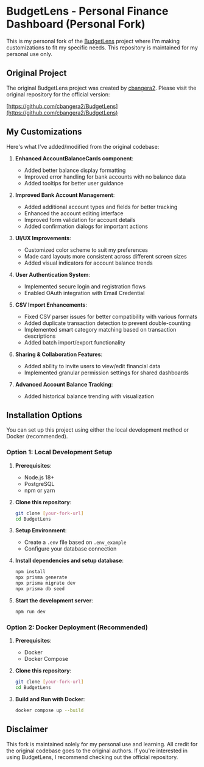 # BudgetLens - Personal Finance Dashboard (Personal Fork)

This is my personal fork of the [BudgetLens](https://github.com/cbangera2/BudgetLens) project where I'm making customizations to fit my specific needs. This repository is maintained for my personal use only.

## Original Project

The original BudgetLens project was created by [cbangera2](https://github.com/cbangera2/BudgetLens). Please visit the original repository for the official version:

[https://github.com/cbangera2/BudgetLens](https://github.com/cbangera2/BudgetLens)

## My Customizations

Here's what I've added/modified from the original codebase:

1. **Enhanced AccountBalanceCards component**:

   - Added better balance display formatting
   - Improved error handling for bank accounts with no balance data
   - Added tooltips for better user guidance

2. **Improved Bank Account Management**:

   - Added additional account types and fields for better tracking
   - Enhanced the account editing interface
   - Improved form validation for account details
   - Added confirmation dialogs for important actions

3. **UI/UX Improvements**:

   - Customized color scheme to suit my preferences
   - Made card layouts more consistent across different screen sizes
   - Added visual indicators for account balance trends

4. **User Authentication System**:

   - Implemented secure login and registration flows
   - Enabled OAuth integration with Email Credential

5. **CSV Import Enhancements**:

   - Fixed CSV parser issues for better compatibility with various formats
   - Added duplicate transaction detection to prevent double-counting
   - Implemented smart category matching based on transaction descriptions
   - Added batch import/export functionality

6. **Sharing & Collaboration Features**:

   - Added ability to invite users to view/edit financial data
   - Implemented granular permission settings for shared dashboards
     <!-- - Created notification system for shared activity -->
     <!-- - Added comment functionality on transactions -->

7. **Advanced Account Balance Tracking**:
   - Added historical balance trending with visualization
     <!-- - Implemented predictive balance forecasting -->
     <!-- - Created alerts for unusual account activity -->
     <!-- - Added support for multiple currencies with conversion -->

## Installation Options

You can set up this project using either the local development method or Docker (recommended).

### Option 1: Local Development Setup

1. **Prerequisites**:

   - Node.js 18+
   - PostgreSQL
   - npm or yarn

2. **Clone this repository**:

   ```bash
   git clone [your-fork-url]
   cd BudgetLens
   ```

3. **Setup Environment**:

   - Create a `.env` file based on `.env_example`
   - Configure your database connection

4. **Install dependencies and setup database**:

   ```bash
   npm install
   npx prisma generate
   npx prisma migrate dev
   npx prisma db seed
   ```

5. **Start the development server**:
   ```bash
   npm run dev
   ```

### Option 2: Docker Deployment (Recommended)

1. **Prerequisites**:

   - Docker
   - Docker Compose

2. **Clone this repository**:

   ```bash
   git clone [your-fork-url]
   cd BudgetLens
   ```

3. **Build and Run with Docker**:
   ```bash
   docker compose up --build
   ```

## Disclaimer

This fork is maintained solely for my personal use and learning. All credit for the original codebase goes to the original authors. If you're interested in using BudgetLens, I recommend checking out the official repository.
